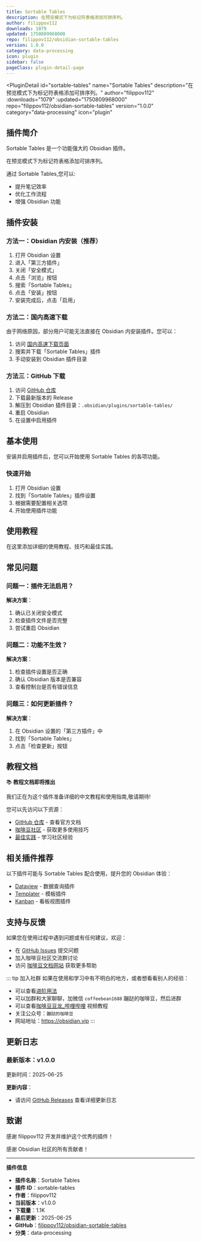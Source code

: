 ```yaml
---
title: Sortable Tables
description: 在预览模式下为标记符表格添加可排序列。
author: filippov112
downloads: 1079
updated: 1750809968000
repo: filippov112/obsidian-sortable-tables
version: 1.0.0
category: data-processing
icon: plugin
sidebar: false
pageClass: plugin-detail-page
---
```


<PluginDetail
  id="sortable-tables"
  name="Sortable Tables"
  description="在预览模式下为标记符表格添加可排序列。"
  author="filippov112"
  :downloads="1079"
  :updated="1750809968000"
  repo="filippov112/obsidian-sortable-tables"
  version="1.0.0"
  category="data-processing"
  icon="plugin"
>

<!-- AUTO_GENERATED_START -->
## 插件简介

Sortable Tables 是一个功能强大的 Obsidian 插件。

在预览模式下为标记符表格添加可排序列。

通过 Sortable Tables,您可以:

- 提升笔记效率
- 优化工作流程
- 增强 Obsidian 功能

<!-- AUTO_GENERATED_END -->

<!-- AUTO_GENERATED_START -->
## 插件安装

### 方法一：Obsidian 内安装（推荐）

1. 打开 Obsidian 设置
2. 进入「第三方插件」
3. 关闭「安全模式」
4. 点击「浏览」按钮
5. 搜索「Sortable Tables」
6. 点击「安装」按钮
7. 安装完成后，点击「启用」

### 方法二：国内高速下载

由于网络原因，部分用户可能无法直接在 Obsidian 内安装插件。您可以：

1. 访问 [国内高速下载页面](/zh/documentation/obsidian-plugins-download.html)
2. 搜索并下载「Sortable Tables」插件
3. 手动安装到 Obsidian 插件目录

### 方法三：GitHub 下载

1. 访问 [GitHub 仓库](https://github.com/filippov112/obsidian-sortable-tables)
2. 下载最新版本的 Release
3. 解压到 Obsidian 插件目录：`.obsidian/plugins/sortable-tables/`
4. 重启 Obsidian
5. 在设置中启用插件

## 基本使用

安装并启用插件后，您可以开始使用 Sortable Tables 的各项功能。

### 快速开始

1. 打开 Obsidian 设置
2. 找到「Sortable Tables」插件设置
3. 根据需要配置相关选项
4. 开始使用插件功能

<!-- AUTO_GENERATED_END -->

<!-- CUSTOM_CONTENT_START:tutorial -->
## 使用教程

在这里添加详细的使用教程、技巧和最佳实践。

<!-- CUSTOM_CONTENT_END:tutorial -->

<!-- SHARED_CONTENT_START -->
## 常见问题

### 问题一：插件无法启用？

**解决方案**：
1. 确认已关闭安全模式
2. 检查插件文件是否完整
3. 尝试重启 Obsidian

### 问题二：功能不生效？

**解决方案**：
1. 检查插件设置是否正确
2. 确认 Obsidian 版本是否兼容
3. 查看控制台是否有错误信息

### 问题三：如何更新插件？

**解决方案**：
1. 在 Obsidian 设置的「第三方插件」中
2. 找到「Sortable Tables」
3. 点击「检查更新」按钮

## 教程文档

📚 **教程文档即将推出**

我们正在为这个插件准备详细的中文教程和使用指南,敬请期待!

您可以先访问以下资源：
- [GitHub 仓库](https://github.com/filippov112/obsidian-sortable-tables) - 查看官方文档
- [咖啡豆社区](/zh/bases/) - 获取更多使用技巧
- [最佳实践](/zh/best-practices/) - 学习社区经验

## 相关插件推荐

以下插件可能与 Sortable Tables 配合使用，提升您的 Obsidian 体验：

- [Dataview](/zh/plugins/dataview.html) - 数据查询插件
- [Templater](/zh/plugins/templater-obsidian.html) - 模板插件
- [Kanban](/zh/plugins/obsidian-kanban.html) - 看板视图插件

## 支持与反馈

如果您在使用过程中遇到问题或有任何建议，欢迎：

- 在 [GitHub Issues](https://github.com/filippov112/obsidian-sortable-tables/issues) 提交问题
- 加入咖啡豆社区交流群讨论
- 访问 [咖啡豆文档网站](https://obsidian.vip) 获取更多帮助

::: tip 加入社群
如果在使用和学习中有不明白的地方，或者想看看别人的经验：
- 可以查看[进阶用法](/zh/advanced)
- 可以加群和大家聊聊，加微信 `coffeebean1688` 蹦跶的咖啡豆，然后进群
- 可以查看[咖啡豆豆龙_哔哩哔哩](https://space.bilibili.com/618777356) 视频教程
- 关注公众号：`蹦跶的咖啡豆`
- 网站地址：https://obsidian.vip
:::
<!-- SHARED_CONTENT_END -->

<!-- AUTO_GENERATED_START -->
## 更新日志

### 最新版本：v1.0.0

更新时间：2025-06-25

**更新内容**：
- 请访问 [GitHub Releases](https://github.com/filippov112/obsidian-sortable-tables/releases) 查看详细更新日志

## 致谢

感谢 filippov112 开发并维护这个优秀的插件！

感谢 Obsidian 社区的所有贡献者！

---

**插件信息**
- **插件名称**：Sortable Tables
- **插件 ID**：sortable-tables
- **作者**：filippov112
- **当前版本**：v1.0.0
- **下载量**：1.1K
- **最后更新**：2025-06-25
- **GitHub**：[filippov112/obsidian-sortable-tables](https://github.com/filippov112/obsidian-sortable-tables)
- **分类**：data-processing
<!-- AUTO_GENERATED_END -->

</PluginDetail>

